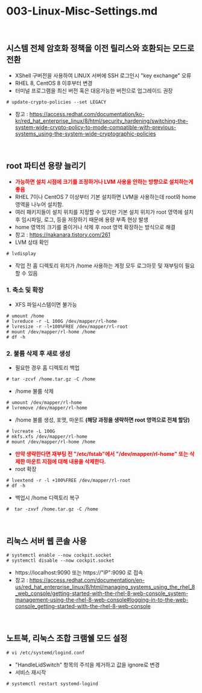# 003-Linux-Misc-Settings.md
<br>

## 시스템 전체 암호화 정책을 이전 릴리스와 호환되는 모드로 전환
- XShell 구버전을 사용하여 LINUX 서버에 SSH 로그인시 "key exchange" 오류
- RHEL 8, CentOS 8 이후부터 변경
- 터미널 프로그램을 최신 버전 혹은 대응가능한 버전으로 업그레이드 권장
```
# update-crypto-policies --set LEGACY
```
- 참고 : https://access.redhat.com/documentation/ko-kr/red_hat_enterprise_linux/8/html/security_hardening/switching-the-system-wide-crypto-policy-to-mode-compatible-with-previous-systems_using-the-system-wide-cryptographic-policies
<br>

## root 파티션 용량 늘리기
- <span style="color:red"><b>가능하면 설치 시점에 크기를 조정하거나 LVM 사용을 안하는 방향으로 설치하는게 좋음</b></span>
- RHEL 7이나 CentOS 7 이상부터 기본 설치하면 LVM을 사용하는데 root와 home 영역을 나누어 설치함.
- 여러 패키지들이 설치 위치를 지정할 수 있지만 기본 설치 위치가 root 영역에 설치 후 임시파일, 로그, 등을 저장하기 때문에 용량 부족 현상 발생
- home 영역의 크기를 줄이거나 삭제 후 root 영역 확장하는 방식으로 해결
- 참고 : https://nakanara.tistory.com/261
- LVM 상태 확인
```
# lvdisplay
```
- 작업 전 홈 디렉토리 위치가 /home 사용하는 계정 모두 로그아웃 및 재부팅이 필요할 수 있음
### 1. 축소 및 확장
- XFS 파일시스템이면 불가능
```
# umount /home
# lvreduce -r -L 100G /dev/mapper/rl-home
# lvresize -r -l+100%FREE /dev/mapper/rl-root
# mount /dev/mapper/rl-home /home
# df -h
```
### 2. 불륨 삭제 후 새로 생성
- 필요한 경우 홈 디렉토리 백업
```
# tar -zcvf /home.tar.gz -C /home
```
- /home 불륨 삭제
```
# umount /dev/mapper/rl-home
# lvremove /dev/mapper/rl-home
```
- /home 불륨 생성, 포맷, 마운트 <b>(해당 과정을 생략하면 root 영역으로 전체 할당)</b>
```
# lvcreate -L 100G
# mkfs.xfs /dev/mapper/rl-home
# mount /dev/mapper/rl-home /home
```
- <span style="color:red"><b>만약 생략한다면 재부팅 전 "/etc/fstab"에서 "/dev/mapper/rl-home" 또는 삭제한 마운트 지점에 대해 내용을 삭제한다.</b></span>
- root 확장
```
# lvextend -r -l +100%FREE /dev/mapper/rl-root
# df -h
```
- 백업시 /home 디렉토리 복구
```
#  tar -zxvf /home.tar.gz -C /home
```
<br>

## 리눅스 서버 웹 콘솔 사용
```
# systemctl enable --now cockpit.socket
# systemctl disable --now cockpit.socket
```
- https://localhost:9090 또는 https://"IP":9090 로 접속
- 참고 : https://access.redhat.com/documentation/en-us/red_hat_enterprise_linux/8/html/managing_systems_using_the_rhel_8_web_console/getting-started-with-the-rhel-8-web-console_system-management-using-the-rhel-8-web-console#logging-in-to-the-web-console_getting-started-with-the-rhel-8-web-console
<br>

## 노트북, 리눅스 조합 크램쉘 모드 설정
```
# vi /etc/systemd/logind.conf
```
- "HandleLidSwitch" 항목의 주석을 제거하고 값을 ignore로 변경
- 서비스 재시작
```
# systemctl restart systemd-logind
```
<br>
